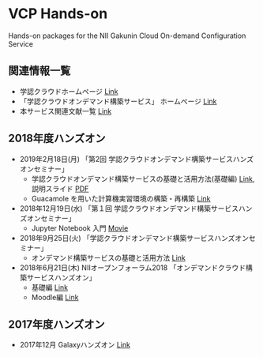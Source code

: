 # VCP Hands-on
Hands-on packages for the NII Gakunin Cloud On-demand Configuration Service

## 関連情報一覧
- 学認クラウドホームページ [Link](https://cloud.gakunin.jp/)
- 「学認クラウドオンデマンド構築サービス」 ホームページ [Link](https://cloud.gakunin.jp/ocs/)
- 本サービス関連文献一覧 [Link](https://nii-gakunin-cloud.github.io/)

## 2018年度ハンズオン
- 2019年2月18日(月) 「第2回 学認クラウドオンデマンド構築サービスハンズオンセミナー」
  - 学認クラウドオンデマンド構築サービスの基礎と活用方法(基礎編) [Link](https://github.com/nii-gakunin-cloud/handson/tree/master/handson201902-vcp), 説明スライド [PDF](https://www.dropbox.com/s/u4nygttzyciqe66/201902_vcp-handson.pdf?dl=0)
  - Guacamole を用いた計算機実習環境の構築・再構築 [Link](https://github.com/nii-gakunin-cloud/handson/tree/master/handson201902-guacamole)
- 2018年12月19日(水) 「第１回 学認クラウドオンデマンド構築サービスハンズオンセミナー」
  - Jupyter Notebook 入門 [Movie](https://www.dropbox.com/s/uwxm7yzr0nxcbod/20181219_jupyter_notebook_small.mp4?dl=0)
- 2018年9月25日(火) 「学認クラウドオンデマンド構築サービスハンズオンセミナー」
  - オンデマンド構築サービスの基礎と活用方法 [Link](https://github.com/nii-gakunin-cloud/handson/tree/master/handson201809-vcp)
- 2018年6月21日(木) NIIオープンフォーラム2018 「オンデマンドクラウド構築サービスハンズオン」
  - 基礎編 [Link](https://github.com/nii-gakunin-cloud/handson/tree/master/of2018-vcp-101)
  - Moodle編 [Link](https://github.com/nii-gakunin-cloud/handson/tree/master/of2018-vcp-moodle)

## 2017年度ハンズオン
- 2017年12月 Galaxyハンズオン [Link](https://github.com/nii-gakunin-cloud/handson/tree/master/handson2017-galaxy)
